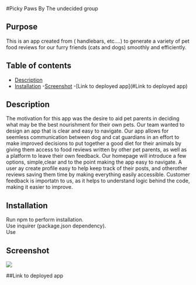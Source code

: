 #Picky Paws
By The undecided group
## Purpose
This is an app created from ( handlebars, etc....) to generate a variety of pet food reviews for our furry friends (cats and dogs) smoothly and efficiently.
## Table of contents
- [Description](#description) 
- [Installation](#installation)
-[Screenshot](#Screenshot)
-[Link to deployed app](#Link to deployed app)

## Description
The motivation for this app was the desire to aid pet parents in deciding what may be the best nourishment for their own pets. Our team wanted to design an app that is clear and easy to navigate. Our app allows for seemless communication between 
dog and cat guardians in an effort to make improved decisions to put together a good diet for their animals by giving them access to food reviews written by other pet parents, as well as a platform to leave their own feedback. 
Our homepage will introduce a few options, simple,clear and to the point making the app easy to navigate. A user ay create profile easy to help keep track of their posts, and otherother reviews saving them time by making everything easily accessible. Customer feedback is importatn to us, as it helps to understand logic behind the code, making it easier to improve.

## Installation
<div>Run npm to perform installation. </div>
<div>Use inquirer (package.json dependency).</div>
<div>Use </div>


## Screenshot
![](./demoScreenshot.png)

##Link to deployed app 
